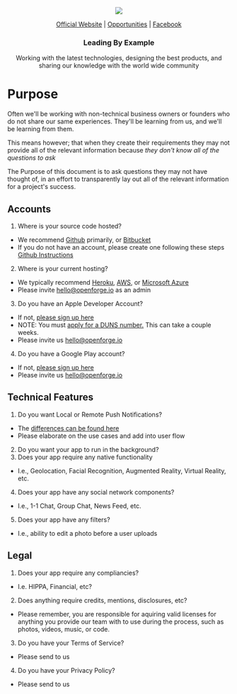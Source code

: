 <p align="center">
  <img src="https://github.com/openforge/main-website/blob/master/src/assets/logo-openforge.png?raw=true"/>
</p>
<p align="center">
  <a href="http://wwwopenforgeio/">Official Website</a> |
  <a href="http://wwwopenforgeio/opportunities">Opportunities</a> |
  <a href="https://wwwfacebookcom/OpenForgeUS/">Facebook</a>
</p>

<h3 align="center">
  Leading By Example
</h3>

<p align="center">
  Working with the latest technologies, designing the best products, and sharing our knowledge with the world wide community
</p>

# Purpose 

Often we'll be working with non-technical business owners or founders who do not share our same experiences.  They'll be learning from us, and we'll be learning from them.

This means however; that when they create their requirements they may not provide all of the relevant information because *they don't know all of the questions to ask*

The Purpose of this document is to ask questions they may not have thought of, in an effort to transparently lay out all of the relevant information for a project's success.

## Accounts

1. Where is your source code hosted?  
  * We recommend [Github](https://github.com) primarily, or [Bitbucket](https://bitbucket.com)
  * If you do not have an account, please create one following these steps [Github Instructions](https://help.github.com/articles/inviting-collaborators-to-a-personal-repository/)
2. Where is your current hosting?
  * We typically recommend [Heroku](http://herokuapp.com/), [AWS](https://aws.amazon.com/), or [Microsoft Azure](https://azure.microsoft.com/en-us/)
  * Please invite hello@openforge.io as an admin
3. Do you have an Apple Developer Account?
  * If not, [please sign up here](https://developer.apple.com/)
  * NOTE:  You must [apply for a DUNS number.](https://developer.apple.com/support/D-U-N-S/)  This can take a couple weeks.  
  * Please invite us hello@openforge.io
4.  Do you have a Google Play account?
  * If not, [please sign up here](https://play.google.com/apps/publish/signup/)
  * Please invite us hello@openforge.io

## Technical Features

1. Do you want Local or Remote Push Notifications?   
  * The [differences can be found here](https://medium.com/@satishios25/local-remote-notifications-overview-ios-4cd68e6bffd8)
  * Please elaborate on the use cases and add into user flow
2. Do you want your app to run in the background?
3. Does your app require any native functionality 
  * I.e., Geolocation, Facial Recognition, Augmented Reality, Virtual Reality, etc.
4. Does your app have any social network components?
  * I.e., 1-1 Chat, Group Chat, News Feed, etc.
5. Does your app have any filters?
  * I.e., ability to edit a photo before a user uploads

## Legal

1. Does your app require any compliancies?  
  * I.e. HIPPA, Financial, etc?
2. Does anything require credits, mentions, disclosures, etc? 
  * Please remember, you are responsible for aquiring valid licenses for anything you provide our team with to use during the process, such as photos, videos, music, or code.
3. Do you have your Terms of Service?   
  * Please send to us
4. Do you have your Privacy Policy?
  * Please send to us
